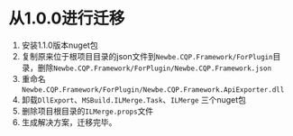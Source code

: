# 从1.0.0进行迁移

1. 安装1.1.0版本nuget包
2. 复制原来位于根项目目录的json文件到`Newbe.CQP.Framework/ForPlugin`目录，删除`Newbe.CQP.Framework/ForPlugin/Newbe.CQP.Framework.json`
3. 重命名`Newbe.CQP.Framework/ForPlugin/Newbe.CQP.Framework.ApiExporter.dll`
4. 卸载`DllExport`、`MSBuild.ILMerge.Task`、`ILMerge` 三个nuget包
5. 删除项目根目录的`ILMerge.props`文件
6. 生成解决方案，迁移完毕。
